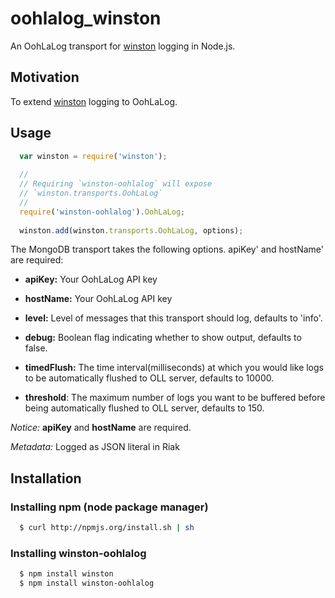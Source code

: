# oohlalog_winston 
An OohLaLog transport for [winston][0] logging in Node.js.

## Motivation
To extend [winston][0] logging to OohLaLog.


## Usage
``` js
  var winston = require('winston');
  
  //
  // Requiring `winston-oohlalog` will expose 
  // `winston.transports.OohLaLog`
  //
  require('winston-oohlalog').OohLaLog;
  
  winston.add(winston.transports.OohLaLog, options);
```
The MongoDB transport takes the following options. apiKey' and hostName' are required:

* __apiKey:__ Your OohLaLog API key
* __hostName:__ Your OohLaLog API key
* __level:__ Level of messages that this transport should log, defaults to 'info'.
* __debug:__ Boolean flag indicating whether to show output, defaults to false.

* __timedFlush:__ The time interval(milliseconds) at which you would like logs to be automatically flushed to OLL server, defaults to 10000.
* __threshold__: The maximum number of logs you want to be buffered before being automatically flushed to OLL server, defaults to 150.

*Notice:* __apiKey__ and __hostName__ are required. 


*Metadata:* Logged as JSON literal in Riak

## Installation

### Installing npm (node package manager)

``` bash
  $ curl http://npmjs.org/install.sh | sh
```

### Installing winston-oohlalog

``` bash
  $ npm install winston
  $ npm install winston-oohlalog
```


[0]: https://github.com/indexzero/winston
